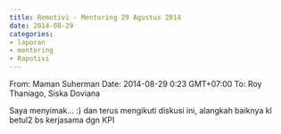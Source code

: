 ```yaml
---
title: Remotivi - Mentoring 29 Agustus 2014
date: 2014-08-29
categories:
- laporan
- mentoring
- Rapotivi
---
```


From: Maman Suherman 
Date: 2014-08-29 0:23 GMT+07:00 
To: Roy Thaniago, Siska Doviana

Saya menyimak... :) dan terus mengikuti diskusi ini, alangkah baiknya kl betul2 bs kerjasama dgn KPI

